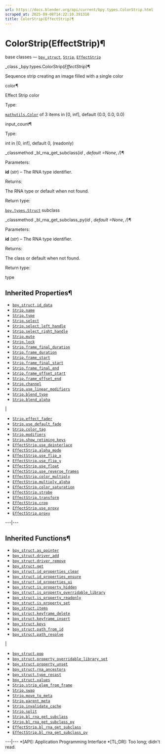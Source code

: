 ```yaml
---
url: https://docs.blender.org/api/current/bpy.types.ColorStrip.html
scraped_at: 2025-09-08T14:22:10.391310
title: ColorStrip(EffectStrip)¶
---
```


# ColorStrip(EffectStrip)¶  
  
base classes — [`bpy_struct`](bpy.types.bpy_struct.html#bpy.types.bpy_struct
"bpy.types.bpy_struct"), [`Strip`](bpy.types.Strip.html#bpy.types.Strip
"bpy.types.Strip"),
[`EffectStrip`](bpy.types.EffectStrip.html#bpy.types.EffectStrip
"bpy.types.EffectStrip")

_class _bpy.types.ColorStrip(_EffectStrip_)¶

    

Sequence strip creating an image filled with a single color

color¶

    

Effect Strip color

Type:

    

[`mathutils.Color`](mathutils.html#mathutils.Color "mathutils.Color") of 3
items in [0, inf], default (0.0, 0.0, 0.0)

input_count¶

    

Type:

    

int in [0, inf], default 0, (readonly)

_classmethod _bl_rna_get_subclass(_id_ , _default =None_, _/_)¶

    

Parameters:

    

**id** (_str_) – The RNA type identifier.

Returns:

    

The RNA type or default when not found.

Return type:

    

[`bpy.types.Struct`](bpy.types.Struct.html#bpy.types.Struct
"bpy.types.Struct") subclass

_classmethod _bl_rna_get_subclass_py(_id_ , _default =None_, _/_)¶

    

Parameters:

    

**id** (_str_) – The RNA type identifier.

Returns:

    

The class or default when not found.

Return type:

    

type

## Inherited Properties¶

  * [`bpy_struct.id_data`](bpy.types.bpy_struct.html#bpy.types.bpy_struct.id_data "bpy.types.bpy_struct.id_data")
  * [`Strip.name`](bpy.types.Strip.html#bpy.types.Strip.name "bpy.types.Strip.name")
  * [`Strip.type`](bpy.types.Strip.html#bpy.types.Strip.type "bpy.types.Strip.type")
  * [`Strip.select`](bpy.types.Strip.html#bpy.types.Strip.select "bpy.types.Strip.select")
  * [`Strip.select_left_handle`](bpy.types.Strip.html#bpy.types.Strip.select_left_handle "bpy.types.Strip.select_left_handle")
  * [`Strip.select_right_handle`](bpy.types.Strip.html#bpy.types.Strip.select_right_handle "bpy.types.Strip.select_right_handle")
  * [`Strip.mute`](bpy.types.Strip.html#bpy.types.Strip.mute "bpy.types.Strip.mute")
  * [`Strip.lock`](bpy.types.Strip.html#bpy.types.Strip.lock "bpy.types.Strip.lock")
  * [`Strip.frame_final_duration`](bpy.types.Strip.html#bpy.types.Strip.frame_final_duration "bpy.types.Strip.frame_final_duration")
  * [`Strip.frame_duration`](bpy.types.Strip.html#bpy.types.Strip.frame_duration "bpy.types.Strip.frame_duration")
  * [`Strip.frame_start`](bpy.types.Strip.html#bpy.types.Strip.frame_start "bpy.types.Strip.frame_start")
  * [`Strip.frame_final_start`](bpy.types.Strip.html#bpy.types.Strip.frame_final_start "bpy.types.Strip.frame_final_start")
  * [`Strip.frame_final_end`](bpy.types.Strip.html#bpy.types.Strip.frame_final_end "bpy.types.Strip.frame_final_end")
  * [`Strip.frame_offset_start`](bpy.types.Strip.html#bpy.types.Strip.frame_offset_start "bpy.types.Strip.frame_offset_start")
  * [`Strip.frame_offset_end`](bpy.types.Strip.html#bpy.types.Strip.frame_offset_end "bpy.types.Strip.frame_offset_end")
  * [`Strip.channel`](bpy.types.Strip.html#bpy.types.Strip.channel "bpy.types.Strip.channel")
  * [`Strip.use_linear_modifiers`](bpy.types.Strip.html#bpy.types.Strip.use_linear_modifiers "bpy.types.Strip.use_linear_modifiers")
  * [`Strip.blend_type`](bpy.types.Strip.html#bpy.types.Strip.blend_type "bpy.types.Strip.blend_type")
  * [`Strip.blend_alpha`](bpy.types.Strip.html#bpy.types.Strip.blend_alpha "bpy.types.Strip.blend_alpha")

|

  * [`Strip.effect_fader`](bpy.types.Strip.html#bpy.types.Strip.effect_fader "bpy.types.Strip.effect_fader")
  * [`Strip.use_default_fade`](bpy.types.Strip.html#bpy.types.Strip.use_default_fade "bpy.types.Strip.use_default_fade")
  * [`Strip.color_tag`](bpy.types.Strip.html#bpy.types.Strip.color_tag "bpy.types.Strip.color_tag")
  * [`Strip.modifiers`](bpy.types.Strip.html#bpy.types.Strip.modifiers "bpy.types.Strip.modifiers")
  * [`Strip.show_retiming_keys`](bpy.types.Strip.html#bpy.types.Strip.show_retiming_keys "bpy.types.Strip.show_retiming_keys")
  * [`EffectStrip.use_deinterlace`](bpy.types.EffectStrip.html#bpy.types.EffectStrip.use_deinterlace "bpy.types.EffectStrip.use_deinterlace")
  * [`EffectStrip.alpha_mode`](bpy.types.EffectStrip.html#bpy.types.EffectStrip.alpha_mode "bpy.types.EffectStrip.alpha_mode")
  * [`EffectStrip.use_flip_x`](bpy.types.EffectStrip.html#bpy.types.EffectStrip.use_flip_x "bpy.types.EffectStrip.use_flip_x")
  * [`EffectStrip.use_flip_y`](bpy.types.EffectStrip.html#bpy.types.EffectStrip.use_flip_y "bpy.types.EffectStrip.use_flip_y")
  * [`EffectStrip.use_float`](bpy.types.EffectStrip.html#bpy.types.EffectStrip.use_float "bpy.types.EffectStrip.use_float")
  * [`EffectStrip.use_reverse_frames`](bpy.types.EffectStrip.html#bpy.types.EffectStrip.use_reverse_frames "bpy.types.EffectStrip.use_reverse_frames")
  * [`EffectStrip.color_multiply`](bpy.types.EffectStrip.html#bpy.types.EffectStrip.color_multiply "bpy.types.EffectStrip.color_multiply")
  * [`EffectStrip.multiply_alpha`](bpy.types.EffectStrip.html#bpy.types.EffectStrip.multiply_alpha "bpy.types.EffectStrip.multiply_alpha")
  * [`EffectStrip.color_saturation`](bpy.types.EffectStrip.html#bpy.types.EffectStrip.color_saturation "bpy.types.EffectStrip.color_saturation")
  * [`EffectStrip.strobe`](bpy.types.EffectStrip.html#bpy.types.EffectStrip.strobe "bpy.types.EffectStrip.strobe")
  * [`EffectStrip.transform`](bpy.types.EffectStrip.html#bpy.types.EffectStrip.transform "bpy.types.EffectStrip.transform")
  * [`EffectStrip.crop`](bpy.types.EffectStrip.html#bpy.types.EffectStrip.crop "bpy.types.EffectStrip.crop")
  * [`EffectStrip.use_proxy`](bpy.types.EffectStrip.html#bpy.types.EffectStrip.use_proxy "bpy.types.EffectStrip.use_proxy")
  * [`EffectStrip.proxy`](bpy.types.EffectStrip.html#bpy.types.EffectStrip.proxy "bpy.types.EffectStrip.proxy")

  
---|---  
  
## Inherited Functions¶

  * [`bpy_struct.as_pointer`](bpy.types.bpy_struct.html#bpy.types.bpy_struct.as_pointer "bpy.types.bpy_struct.as_pointer")
  * [`bpy_struct.driver_add`](bpy.types.bpy_struct.html#bpy.types.bpy_struct.driver_add "bpy.types.bpy_struct.driver_add")
  * [`bpy_struct.driver_remove`](bpy.types.bpy_struct.html#bpy.types.bpy_struct.driver_remove "bpy.types.bpy_struct.driver_remove")
  * [`bpy_struct.get`](bpy.types.bpy_struct.html#bpy.types.bpy_struct.get "bpy.types.bpy_struct.get")
  * [`bpy_struct.id_properties_clear`](bpy.types.bpy_struct.html#bpy.types.bpy_struct.id_properties_clear "bpy.types.bpy_struct.id_properties_clear")
  * [`bpy_struct.id_properties_ensure`](bpy.types.bpy_struct.html#bpy.types.bpy_struct.id_properties_ensure "bpy.types.bpy_struct.id_properties_ensure")
  * [`bpy_struct.id_properties_ui`](bpy.types.bpy_struct.html#bpy.types.bpy_struct.id_properties_ui "bpy.types.bpy_struct.id_properties_ui")
  * [`bpy_struct.is_property_hidden`](bpy.types.bpy_struct.html#bpy.types.bpy_struct.is_property_hidden "bpy.types.bpy_struct.is_property_hidden")
  * [`bpy_struct.is_property_overridable_library`](bpy.types.bpy_struct.html#bpy.types.bpy_struct.is_property_overridable_library "bpy.types.bpy_struct.is_property_overridable_library")
  * [`bpy_struct.is_property_readonly`](bpy.types.bpy_struct.html#bpy.types.bpy_struct.is_property_readonly "bpy.types.bpy_struct.is_property_readonly")
  * [`bpy_struct.is_property_set`](bpy.types.bpy_struct.html#bpy.types.bpy_struct.is_property_set "bpy.types.bpy_struct.is_property_set")
  * [`bpy_struct.items`](bpy.types.bpy_struct.html#bpy.types.bpy_struct.items "bpy.types.bpy_struct.items")
  * [`bpy_struct.keyframe_delete`](bpy.types.bpy_struct.html#bpy.types.bpy_struct.keyframe_delete "bpy.types.bpy_struct.keyframe_delete")
  * [`bpy_struct.keyframe_insert`](bpy.types.bpy_struct.html#bpy.types.bpy_struct.keyframe_insert "bpy.types.bpy_struct.keyframe_insert")
  * [`bpy_struct.keys`](bpy.types.bpy_struct.html#bpy.types.bpy_struct.keys "bpy.types.bpy_struct.keys")
  * [`bpy_struct.path_from_id`](bpy.types.bpy_struct.html#bpy.types.bpy_struct.path_from_id "bpy.types.bpy_struct.path_from_id")
  * [`bpy_struct.path_resolve`](bpy.types.bpy_struct.html#bpy.types.bpy_struct.path_resolve "bpy.types.bpy_struct.path_resolve")

|

  * [`bpy_struct.pop`](bpy.types.bpy_struct.html#bpy.types.bpy_struct.pop "bpy.types.bpy_struct.pop")
  * [`bpy_struct.property_overridable_library_set`](bpy.types.bpy_struct.html#bpy.types.bpy_struct.property_overridable_library_set "bpy.types.bpy_struct.property_overridable_library_set")
  * [`bpy_struct.property_unset`](bpy.types.bpy_struct.html#bpy.types.bpy_struct.property_unset "bpy.types.bpy_struct.property_unset")
  * [`bpy_struct.rna_ancestors`](bpy.types.bpy_struct.html#bpy.types.bpy_struct.rna_ancestors "bpy.types.bpy_struct.rna_ancestors")
  * [`bpy_struct.type_recast`](bpy.types.bpy_struct.html#bpy.types.bpy_struct.type_recast "bpy.types.bpy_struct.type_recast")
  * [`bpy_struct.values`](bpy.types.bpy_struct.html#bpy.types.bpy_struct.values "bpy.types.bpy_struct.values")
  * [`Strip.strip_elem_from_frame`](bpy.types.Strip.html#bpy.types.Strip.strip_elem_from_frame "bpy.types.Strip.strip_elem_from_frame")
  * [`Strip.swap`](bpy.types.Strip.html#bpy.types.Strip.swap "bpy.types.Strip.swap")
  * [`Strip.move_to_meta`](bpy.types.Strip.html#bpy.types.Strip.move_to_meta "bpy.types.Strip.move_to_meta")
  * [`Strip.parent_meta`](bpy.types.Strip.html#bpy.types.Strip.parent_meta "bpy.types.Strip.parent_meta")
  * [`Strip.invalidate_cache`](bpy.types.Strip.html#bpy.types.Strip.invalidate_cache "bpy.types.Strip.invalidate_cache")
  * [`Strip.split`](bpy.types.Strip.html#bpy.types.Strip.split "bpy.types.Strip.split")
  * [`Strip.bl_rna_get_subclass`](bpy.types.Strip.html#bpy.types.Strip.bl_rna_get_subclass "bpy.types.Strip.bl_rna_get_subclass")
  * [`Strip.bl_rna_get_subclass_py`](bpy.types.Strip.html#bpy.types.Strip.bl_rna_get_subclass_py "bpy.types.Strip.bl_rna_get_subclass_py")
  * [`EffectStrip.bl_rna_get_subclass`](bpy.types.EffectStrip.html#bpy.types.EffectStrip.bl_rna_get_subclass "bpy.types.EffectStrip.bl_rna_get_subclass")
  * [`EffectStrip.bl_rna_get_subclass_py`](bpy.types.EffectStrip.html#bpy.types.EffectStrip.bl_rna_get_subclass_py "bpy.types.EffectStrip.bl_rna_get_subclass_py")

  
---|---
  *[API]: Application Programming Interface
  *[TL;DR]: Too long; didn't read.

